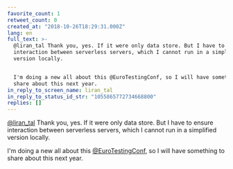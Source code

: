 ```yaml
---
favorite_count: 1
retweet_count: 0
created_at: "2018-10-26T18:29:31.000Z"
lang: en
full_text: >-
  @liran_tal Thank you, yes. If it were only data store. But I have to ensure
  interaction between serverless servers, which I cannot run in a simplified
  version locally.


  I'm doing a new all about this @EuroTestingConf, so I will have something to
  share about this next year.
in_reply_to_screen_name: liran_tal
in_reply_to_status_id_str: "1055865772734668800"
replies: []
---
```


[@liran_tal](https://twitter.com/liran_tal) Thank you, yes. If it were only data
store. But I have to ensure interaction between serverless servers, which I
cannot run in a simplified version locally.

I'm doing a new all about this
[@EuroTestingConf](https://twitter.com/EuroTestingConf), so I will have
something to share about this next year.
